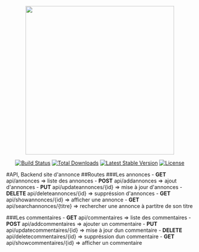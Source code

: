 <p align="center"><a href="https://laravel.com" target="_blank"><img src="https://raw.githubusercontent.com/laravel/art/master/logo-lockup/5%20SVG/2%20CMYK/1%20Full%20Color/laravel-logolockup-cmyk-red.svg" width="400"></a></p>

<p align="center">
<a href="https://travis-ci.org/laravel/framework"><img src="https://travis-ci.org/laravel/framework.svg" alt="Build Status"></a>
<a href="https://packagist.org/packages/laravel/framework"><img src="https://img.shields.io/packagist/dt/laravel/framework" alt="Total Downloads"></a>
<a href="https://packagist.org/packages/laravel/framework"><img src="https://img.shields.io/packagist/v/laravel/framework" alt="Latest Stable Version"></a>
<a href="https://packagist.org/packages/laravel/framework"><img src="https://img.shields.io/packagist/l/laravel/framework" alt="License"></a>
</p>

#API, Backend site d'annonce 
##Routes
    ###Les annonces 
     - **GET**      api/annonces                        => liste des annonces 
     - **POST**     api/addannonces                     => ajout d'annonces
     - **PUT**      api/updateannonces/{id}             => mise à jour d'annonces
     - **DELETE**   api/deleteannonces/{id}             => suppréssion d'annonces
     - **GET**      api/showannonces/{id}               => afficher une annonce 
     - **GET**      api/searchannonces/{titre}          => rechercher une annonce à partitre de son titre
    
   ###Les commentaires
     - **GET**      api/commentaires                    => liste des commentaires
     - **POST**     api/addcommentaires                 => ajouter un commentaire
     - **PUT**      api/updatecommentaires/{id}         => mise à jour dun commentaire
     - **DELETE**   api/deletecommentaires/{id}         => suppréssion dun commentaire
     - **GET**      api/showcommentaires/{id}           => afficher un commentaire 
